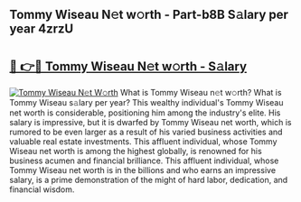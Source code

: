 ## Tommy Wiseau N𝚎t w𝚘rth - Part-b8B S𝚊lary per year 4zrzU

# <h2><a href="http://gc39pz.nevu.top/?p=Tommy+Wiseau">🔗 👉🔴 Tommy Wiseau N𝚎t w𝚘rth - S𝚊lary</a></h2>

[![Tommy Wiseau N𝚎t W𝚘rth](https://i.imgur.com/Oavwk0R.jpeg)](http://gc39pz.nevu.top/?p=Tommy+Wiseau)
What is Tommy Wiseau n𝚎t w𝚘rth? What is Tommy Wiseau s𝚊lary per year?
This wealthy individual's Tommy Wiseau net worth is considerable, positioning him among the industry's elite. His salary is impressive, but it is dwarfed by Tommy Wiseau net worth, which is rumored to be even larger as a result of his varied business activities and valuable real estate investments. This affluent individual, whose Tommy Wiseau net worth is among the highest globally, is renowned for his business acumen and financial brilliance. This affluent individual, whose Tommy Wiseau net worth is in the billions and who earns an impressive salary, is a prime demonstration of the might of hard labor, dedication, and financial wisdom.
